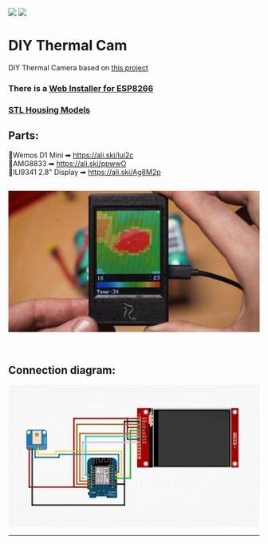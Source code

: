 
<a href="https://www.buymeacoffee.com/oggyrio"><img src="https://www.buymeacoffee.com/assets/img/custom_images/orange_img.png" height="20px"></a>    <a href="https://youtu.be/Rsudcy0aiGQ"><img src="https://img.shields.io/badge/YouTube-%23FF0000.svg?style=for-the-badge&logo=YouTube&logoColor=white" height="20px"></a>


# DIY Thermal Cam


DIY Thermal Camera based on <a href="https://www.thingiverse.com/thing:2799023">this project</a>


### There is a <a href="https://ivan-rio.github.io/diy_thermal_cam/webinstall/">Web Installer for ESP8266</a>


### <a href="https://www.thingiverse.com/thing:6718047">STL Housing Models</a>



## Parts:

🔶Wemos D1 Mini ➡ https://ali.ski/lui2c
<br>🔶AMG8833 ➡ https://ali.ski/ppwwO
<br>🔶ILI9341 2.8" Display ➡ https://ali.ski/Ag8M2p
<br>

## 

![](/images/img-preview.jpg)

<br>

## Connection diagram:

![](/images/schematic.jpg)
<hr>
